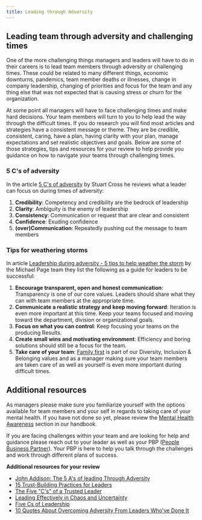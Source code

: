 ```yaml
---
title: Leading through Adversity
---
```


## Leading team through adversity and challenging times

One of the more challenging things managers and leaders will have to do in their careers is to lead team members through adversity or challenging times.  These could be related to many different things, economic downturns, pandemics, team member deaths or illnesses, change in company leadership, changing of priorities and focus for the team and any thing else that was not expected that is causing stress or churn for the organization.

At some point all managers will have to face challenging times and make hard decisions.  Your team members will turn to you to help lead the way through the difficult times. If you do research you will find most articles and strategies have a consistent message or theme.  They are be credible, consistent, caring, have a plan, having clarity with your plan, manage expectations and set realistic objectives and goals.  Below are some of those strategies, tips and resources for your review to help provide you guidance on how to navigate your teams through challenging times.

### 5 C's of adversity

In the article [5 C's of adversity](https://www.cbsnews.com/news/the-five-cs-of-leading-in-adversity/)  by Stuart Cross he reviews what a leader can focus on during times of adversity:

1. **Credibility**: Competency and credibility are the bedrock of leadership
1. **Clarity**: Ambiguity is the enemy of leadership
1. **Consistency**: Communication or request that are clear and consistent
1. **Confidence**: Exuding confidence
1. **(over)Communication**: Repeatedly pushing out the message to team members

### Tips for weathering storms

In article [Leadership during adversity - 5 tips to help weather the storm](https://web.archive.org/web/20210514014535/https://www.michaelpage.com.au/advice/management-advice/leadership/leadership-during-adversity-%E2%80%93-5-tips-help-weather-storm)  by the Michael Page team they list the following as a guide for leaders to be successful:

1. **Encourage transparent, open and honest communication**: Transparency is one of our core values. Leaders should share what they can with team members at the appropriate time.
1. **Communicate a realistic strategy and keep moving forward**: Iteration is even more important at this time. Keep your teams focused and moving toward the department, division or organizational goals.
1. **Focus on what you can control**: Keep focusing your teams on the producing Results.
1. **Create small wins and motivating environment**: Efficiency and boring solutions should still be a focus for the team.
1. **Take care of your team**: [Family first](/handbook/values/#family-and-friends-first-work-second) is part of our Diversity, Inclusion & Belonging  values and as a manager making sure your team members are taken care of as well as yourself is even more important during difficult times.

## Additional resources

As managers please make sure you familiarize yourself with the options available for team members and your self in regards to taking care of your mental health. If you have not done so yet, please review the [Mental Health Awareness](/handbook/people-policies/#mental-health-awareness) section in our handbook.

If you are facing challenges within your team and are looking for help and guidance please reach out to your leader as well as your PBP ([People Business Partner](/handbook/people-group/#how-to-reach-the-right-member-of-the-people-group)).  Your PBP is here to help you talk through the challenges and work through different plans of success.

**Additional resources for your review**

- [John Addison: The 5 A's of leading Through Adversity](https://www.success.com/john-addison-the-5-as-of-leading-through-adversity/)
- [15 Trust-Building Practices for Leaders](https://www.success.com/15-trust-building-practices-for-leaders/)
- [The Five "C's" of a Trusted Leader](https://www.smartdraw.com/management/five-cs-of-a-trusted-leader.htm)
- [Leading Effectively in Chaos and Uncertainty](https://hbr.org/2009/02/leading-effectively-in-chaos-a.html)
- [Five Cs of Leadership](https://sixth.ucsd.edu/_files/_home/student-life/five-cs-of-leadership.pdf)
- [10 Quotes About Overcoming Adversity From Leaders Who've Done It](https://www.growwire.com/quotes-about-overcoming-adversity)

